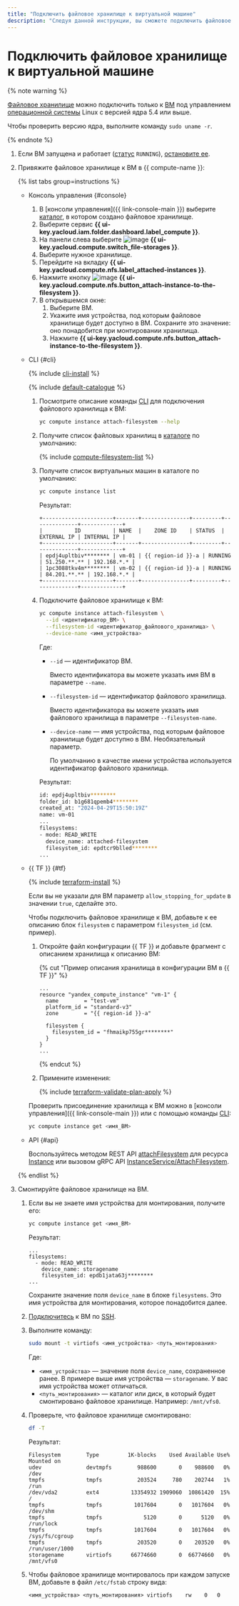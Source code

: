 ```yaml
---
title: "Подключить файловое хранилище к виртуальной машине"
description: "Следуя данной инструкции, вы сможете подключить файловое хранилище к виртуальной машине."
---
```


# Подключить файловое хранилище к виртуальной машине

{% note warning %}

[Файловое хранилище](../../concepts/filesystem.md) можно подключить только к [ВМ](../../concepts/vm.md) под управлением [операционной системы](../../concepts/filesystem.md#os) Linux с версией ядра 5.4 или выше.

Чтобы проверить версию ядра, выполните команду `sudo uname -r`.

{% endnote %}

1. Если ВМ запущена и работает ([статус](../../concepts/vm-statuses.md) `RUNNING`), [остановите ее](../vm-control/vm-stop-and-start.md#stop).
1. Привяжите файловое хранилище к ВМ в {{ compute-name }}:

   {% list tabs group=instructions %}

   - Консоль управления {#console}

     1. В [консоли управления]({{ link-console-main }}) выберите [каталог](../../../resource-manager/concepts/resources-hierarchy.md#folder), в котором создано файловое хранилище.
     1. Выберите сервис **{{ ui-key.yacloud.iam.folder.dashboard.label_compute }}**.
     1. На панели слева выберите ![image](../../../_assets/console-icons/nodes-right.svg) **{{ ui-key.yacloud.compute.switch_file-storages }}**.
     1. Выберите нужное хранилище.
     1. Перейдите на вкладку **{{ ui-key.yacloud.compute.nfs.label_attached-instances }}**.
     1. Нажмите кнопку ![image](../../../_assets/console-icons/plus.svg) **{{ ui-key.yacloud.compute.nfs.button_attach-instance-to-the-filesystem }}**.
     1. В открывшемся окне:
        1. Выберите ВМ.
        1. Укажите имя устройства, под которым файловое хранилище будет доступно в ВМ. Сохраните это значение: оно понадобится при монтировании хранилища.
        1. Нажмите **{{ ui-key.yacloud.compute.nfs.button_attach-instance-to-the-filesystem }}**.

   - CLI {#cli}

     {% include [cli-install](../../../_includes/cli-install.md) %}

     {% include [default-catalogue](../../../_includes/default-catalogue.md) %}

     1. Посмотрите описание команды [CLI](../../../cli/) для подключения файлового хранилища к ВМ:

        ```bash
        yc compute instance attach-filesystem --help
        ```

     1. Получите список файловых хранилищ в [каталоге](../../../resource-manager/concepts/resources-hierarchy.md#folder) по умолчанию:

        {% include [compute-filesystem-list](../../_includes_service/compute-filesystem-list.md) %}

     1. Получите список виртуальных машин в каталоге по умолчанию:

        ```bash
        yc compute instance list
        ```

        Результат:

        ```text
        +----------------------+-------+---------------+---------+--------------+-------------+
        |          ID          | NAME  |    ZONE ID    | STATUS  |  EXTERNAL IP | INTERNAL IP |
        +----------------------+-------+---------------+---------+--------------+-------------+
        | epdj4upltbiv******** | vm-01 | {{ region-id }}-a | RUNNING | 51.250.**.** | 192.168.*.* |
        | 1pc3088tkv4m******** | vm-02 | {{ region-id }}-a | RUNNING | 84.201.**.** | 192.168.*.* |
        +----------------------+-------+---------------+---------+--------------+-------------+
        ```

     1. Подключите файловое хранилище к ВМ:

        ```bash
        yc compute instance attach-filesystem \
          --id <идентификатор_ВМ> \
          --filesystem-id <идентификатор_файлового_хранилища> \
          --device-name <имя_устройства>
        ```

        Где:
        * `--id` — идентификатор ВМ.

          Вместо идентификатора вы можете указать имя ВМ в параметре `--name`.

        * `--filesystem-id` — идентификатор файлового хранилища.

          Вместо идентификатора вы можете указать имя файлового хранилища в параметре `--filesystem-name`.

        * `--device-name` — имя устройства, под которым файловое хранилище будет доступно в ВМ. Необязательный параметр.

          По умолчанию в качестве имени устройства используется идентификатор файлового хранилища.

        Результат:

        ```bash
        id: epdj4upltbiv********
        folder_id: b1g681qpemb4********
        created_at: "2024-04-29T15:50:19Z"
        name: vm-01
        ...
        filesystems:
        - mode: READ_WRITE
          device_name: attached-filesystem
          filesystem_id: epdtcr9blled********
        ...
        ```

   - {{ TF }} {#tf}

     {% include [terraform-install](../../../_includes/terraform-install.md) %}

     Если вы не указали для ВМ параметр `allow_stopping_for_update` в значении `true`, сделайте это.

     Чтобы подключить файловое хранилище к ВМ, добавьте к ее описанию блок `filesystem` с параметром `filesystem_id` (см. пример).
     1. Откройте файл конфигурации {{ TF }} и добавьте фрагмент с описанием хранилища к описанию ВМ:

        {% cut "Пример описания хранилища в конфигурации ВМ в {{ TF }}" %}

        ```hcl
        ...
        resource "yandex_compute_instance" "vm-1" {
          name        = "test-vm"
          platform_id = "standard-v3"
          zone        = "{{ region-id }}-a"

          filesystem {
            filesystem_id = "fhmaikp755gr********"
          }
        }
        ...
        ```

        {% endcut %}

     1. Примените изменения:

        {% include [terraform-validate-plan-apply](../../../_tutorials/_tutorials_includes/terraform-validate-plan-apply.md) %}

     Проверить присоединение хранилища к ВМ можно в [консоли управления]({{ link-console-main }}) или с помощью команды [CLI](../../../cli/):

     ```bash
     yc compute instance get <имя_ВМ>
     ```

   - API {#api}

     Воспользуйтесь методом REST API [attachFilesystem](../../api-ref/Instance/attachFilesystem.md) для ресурса [Instance](../../api-ref/Instance/index.md) или вызовом gRPC API [InstanceService/AttachFilesystem](../../api-ref/grpc/instance_service.md#AttachFilesystem).

   {% endlist %}

1. Смонтируйте файловое хранилище на ВМ.
   1. Если вы не знаете имя устройства для монтирования, получите его:

      ```bash
      yc compute instance get <имя_ВМ>
      ```

      Результат:

      ```text
      ...
      filesystems:
        - mode: READ_WRITE
          device_name: storagename
          filesystem_id: epdb1jata63j********
      ...
      ```

      Сохраните значение поля `device_name` в блоке `filesystems`. Это имя устройства для монтирования, которое понадобится далее.
   1. [Подключитесь](../vm-connect/ssh.md) к ВМ по [SSH](../../../glossary/ssh-keygen.md).
   1. Выполните команду:

      ```bash
      sudo mount -t virtiofs <имя_устройства> <путь_монтирования>
      ```

      Где:
      * `<имя_устройства>` — значение поля `device_name`, сохраненное ранее. В примере выше имя устройства — `storagename`. У вас имя устройства может отличаться.
      * `<путь_монтирования>` — каталог или диск, в который будет смонтировано файловое хранилище. Например: `/mnt/vfs0`.
   1. Проверьте, что файловое хранилище смонтировано:

      ```bash
      df -T
      ```

      Результат:

      ```text
      Filesystem        Type         1K-blocks    Used Available Use% Mounted on
      udev              devtmpfs        988600       0    988600   0% /dev
      tmpfs             tmpfs           203524     780    202744   1% /run
      /dev/vda2         ext4          13354932 1909060  10861420  15% /
      tmpfs             tmpfs          1017604       0   1017604   0% /dev/shm
      tmpfs             tmpfs             5120       0      5120   0% /run/lock
      tmpfs             tmpfs          1017604       0   1017604   0% /sys/fs/cgroup
      tmpfs             tmpfs           203520       0    203520   0% /run/user/1000
      storagename       virtiofs      66774660       0  66774660   0% /mnt/vfs0
      ```

   1. Чтобы файловое хранилище монтировалось при каждом запуске ВМ, добавьте в файл `/etc/fstab` строку вида:

      ```text
      <имя_устройства> <путь_монтирования> virtiofs    rw    0   0
      ```